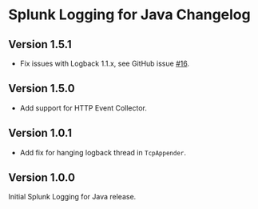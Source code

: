 # Splunk Logging for Java Changelog

## Version 1.5.1

* Fix issues with Logback 1.1.x, see GitHub issue [#16](https://github.com/splunk/splunk-library-javalogging/issues/21).

## Version 1.5.0

* Add support for HTTP Event Collector.

## Version 1.0.1

* Add fix for hanging logback thread in `TcpAppender`.

## Version 1.0.0

Initial Splunk Logging for Java release.